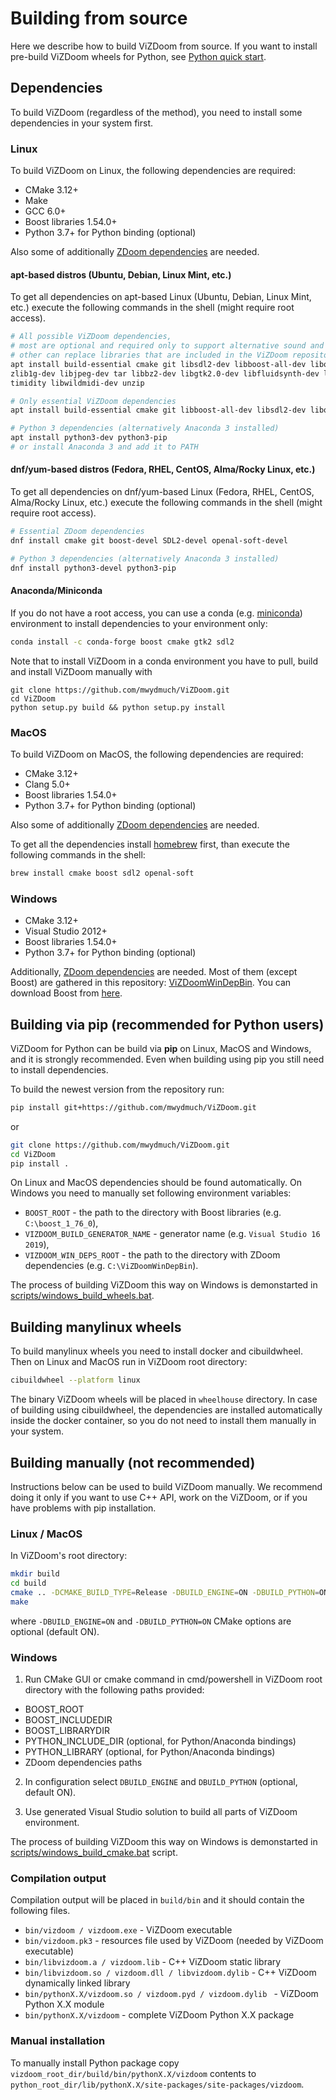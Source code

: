 # Building from source

Here we describe how to build ViZDoom from source.
If you want to install pre-build ViZDoom wheels for Python, see [Python quick start](./pythonQuickstart.md).


## Dependencies

To build ViZDoom (regardless of the method), you need to install some dependencies in your system first.


### Linux

To build ViZDoom on Linux, the following dependencies are required:
* CMake 3.12+
* Make
* GCC 6.0+
* Boost libraries 1.54.0+
* Python 3.7+ for Python binding (optional)

Also some of additionally [ZDoom dependencies](http://zdoom.org/wiki/Compile_ZDoom_on_Linux) are needed.

#### apt-based distros (Ubuntu, Debian, Linux Mint, etc.)

To get all dependencies on apt-based Linux (Ubuntu, Debian, Linux Mint, etc.) execute the following commands in the shell (might require root access).
```sh
# All possible ViZDoom dependencies,
# most are optional and required only to support alternative sound and music backends in the engine
# other can replace libraries that are included in the ViZDoom repository
apt install build-essential cmake git libsdl2-dev libboost-all-dev libopenal-dev \
zlib1g-dev libjpeg-dev tar libbz2-dev libgtk2.0-dev libfluidsynth-dev libgme-dev \
timidity libwildmidi-dev unzip

# Only essential ViZDoom dependencies
apt install build-essential cmake git libboost-all-dev libsdl2-dev libopenal-dev

# Python 3 dependencies (alternatively Anaconda 3 installed)
apt install python3-dev python3-pip
# or install Anaconda 3 and add it to PATH
```

#### dnf/yum-based distros (Fedora, RHEL, CentOS, Alma/Rocky Linux, etc.)

To get all dependencies on dnf/yum-based Linux (Fedora, RHEL, CentOS, Alma/Rocky Linux, etc.) execute the following commands in the shell (might require root access).
```sh
# Essential ZDoom dependencies
dnf install cmake git boost-devel SDL2-devel openal-soft-devel

# Python 3 dependencies (alternatively Anaconda 3 installed)
dnf install python3-devel python3-pip
```


#### Anaconda/Miniconda

If you do not have a root access, you can use a conda (e.g. [miniconda](https://docs.conda.io/en/latest/miniconda.html)) environment to install dependencies to your environment only:
```sh
conda install -c conda-forge boost cmake gtk2 sdl2
```

Note that to install ViZDoom in a conda environment you have to pull, build and install ViZDoom manually with
```
git clone https://github.com/mwydmuch/ViZDoom.git
cd ViZDoom
python setup.py build && python setup.py install
```


### MacOS

To build ViZDoom on MacOS, the following dependencies are required:
* CMake 3.12+
* Clang 5.0+
* Boost libraries 1.54.0+
* Python 3.7+ for Python binding (optional)

Also some of additionally [ZDoom dependencies](http://zdoom.org/wiki/Compile_ZDoom_on_Mac_OS_X) are needed.

To get all the dependencies install [homebrew](https://brew.sh/) first, than execute the following commands in the shell:
```sh
brew install cmake boost sdl2 openal-soft
```


### Windows
* CMake 3.12+
* Visual Studio 2012+
* Boost libraries 1.54.0+
* Python 3.7+ for Python binding (optional)

Additionally, [ZDoom dependencies](http://zdoom.org/wiki/Compile_ZDoom_on_Windows) are needed.
Most of them (except Boost) are gathered in this repository: [ViZDoomWinDepBin](https://github.com/mwydmuch/ViZDoomWinDepBin).
You can download Boost from [here](https://www.boost.org/users/download).


## Building via pip (recommended for Python users)

ViZDoom for Python can be build via **pip** on Linux, MacOS and Windows, and it is strongly recommended.
Even when building using pip you still need to install dependencies.

To build the newest version from the repository run:
```sh
pip install git+https://github.com/mwydmuch/ViZDoom.git
```
or
```sh
git clone https://github.com/mwydmuch/ViZDoom.git
cd ViZDoom
pip install .
```

On Linux and MacOS dependencies should be found automatically.
On Windows you need to manually set following environment variables:
* `BOOST_ROOT` - the path to the directory with Boost libraries (e.g. `C:\boost_1_76_0`),
* `VIZDOOM_BUILD_GENERATOR_NAME` - generator name (e.g. `Visual Studio 16 2019`),
* `VIZDOOM_WIN_DEPS_ROOT` - the path to the directory with ZDoom dependencies (e.g. `C:\ViZDoomWinDepBin`).

The process of building ViZDoom this way on Windows is demonstarted in [scripts/windows_build_wheels.bat](https://github.com/Farama-Foundation/ViZDoom/tree/master/scripts/windows_build_wheels.bat).


## Building manylinux wheels

To build manylinux wheels you need to install docker and cibuildwheel. Then on Linux and MacOS run in ViZDoom root directory:
```sh
cibuildwheel --platform linux
```

The binary ViZDoom wheels will be placed in `wheelhouse` directory.
In case of building using cibuildwheel, the dependencies are installed automatically inside the docker container, so you do not need to install them manually in your system.


## Building manually (not recommended)

Instructions below can be used to build ViZDoom manually.
We recommend doing it only if you want to use C++ API, work on the ViZDoom, or if you have problems with pip installation.

### Linux / MacOS

In ViZDoom's root directory:
```bash
mkdir build
cd build
cmake .. -DCMAKE_BUILD_TYPE=Release -DBUILD_ENGINE=ON -DBUILD_PYTHON=ON
make
```

where `-DBUILD_ENGINE=ON` and `-DBUILD_PYTHON=ON` CMake options are optional (default ON).


### Windows

1. Run CMake GUI or cmake command in cmd/powershell in ViZDoom root directory with the following paths provided:
* BOOST_ROOT
* BOOST_INCLUDEDIR
* BOOST_LIBRARYDIR
* PYTHON_INCLUDE_DIR (optional, for Python/Anaconda bindings)
* PYTHON_LIBRARY (optional, for Python/Anaconda bindings)
* ZDoom dependencies paths

2. In configuration select `DBUILD_ENGINE` and `DBUILD_PYTHON` (optional, default ON).

3. Use generated Visual Studio solution to build all parts of ViZDoom environment.

The process of building ViZDoom this way on Windows is demonstarted in [scripts/windows_build_cmake.bat](https://github.com/Farama-Foundation/ViZDoom/tree/master/scripts/windows_build_cmake.bat) script.


### Compilation output
Compilation output will be placed in `build/bin` and it should contain the following files.

* `bin/vizdoom / vizdoom.exe` - ViZDoom executable
* `bin/vizdoom.pk3` - resources file used by ViZDoom (needed by ViZDoom executable)
* `bin/libvizdoom.a / vizdoom.lib` - C++ ViZDoom static library
* `bin/libvizdoom.so / vizdoom.dll / libvizdoom.dylib` -  C++ ViZDoom dynamically linked library
* `bin/pythonX.X/vizdoom.so / vizdoom.pyd / vizdoom.dylib ` - ViZDoom Python X.X module
* `bin/pythonX.X/vizdoom` - complete ViZDoom Python X.X package


### Manual installation

To manually install Python package copy `vizdoom_root_dir/build/bin/pythonX.X/vizdoom` contents to `python_root_dir/lib/pythonX.X/site-packages/site-packages/vizdoom`.

